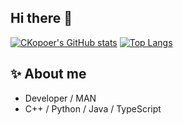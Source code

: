 ## Hi there 👋

[![CKopoer's GitHub stats](https://github-readme-stats.vercel.app/api?username=CKopoer&show_icons=true&theme=tokyonight)](https://github.com/anuraghazra/github-readme-stats)    [![Top Langs](https://github-readme-stats.vercel.app/api/top-langs/?username=CKopoer&layout=compact&hide_border=true)](https://github.com/anuraghazra/github-readme-stats)

## ✨ About me

* Developer / MAN
* C++ / Python / Java / TypeScript

<!--
**CKopoer/CKopoer** is a ✨ _special_ ✨ repository because its `README.md` (this file) appears on your GitHub profile.

Here are some ideas to get you started:

- 🔭 I’m currently working on ...
- 🌱 I’m currently learning ...
- 👯 I’m looking to collaborate on ...
- 🤔 I’m looking for help with ...
- 💬 Ask me about ...
- 📫 How to reach me: ...
- 😄 Pronouns: ...
- ⚡ Fun fact: ...
-->
